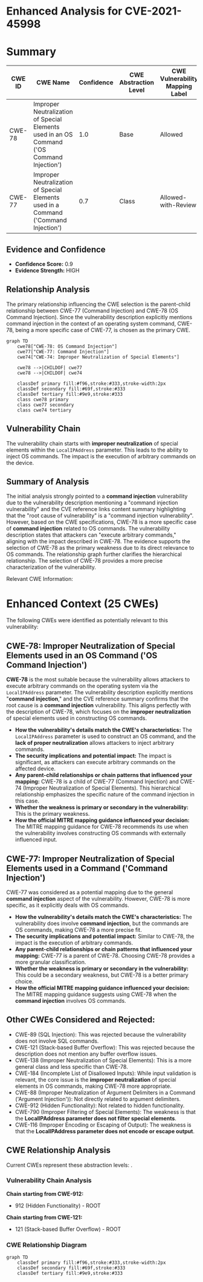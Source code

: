 # Enhanced Analysis for CVE-2021-45998

# Summary
| CWE ID | CWE Name | Confidence | CWE Abstraction Level | CWE Vulnerability Mapping Label | CWE-Vulnerability Mapping Notes |
|---|---|---|---|---|---|
| CWE-78 | Improper Neutralization of Special Elements used in an OS Command ('OS Command Injection') | 1.0 | Base | Allowed | Primary CWE |
| CWE-77 | Improper Neutralization of Special Elements used in a Command ('Command Injection') | 0.7 | Class | Allowed-with-Review | Secondary Candidate |

## Evidence and Confidence

*   **Confidence Score:** 0.9
*   **Evidence Strength:** HIGH

## Relationship Analysis
The primary relationship influencing the CWE selection is the parent-child relationship between CWE-77 (Command Injection) and CWE-78 (OS Command Injection). Since the vulnerability description explicitly mentions command injection in the context of an operating system command, CWE-78, being a more specific case of CWE-77, is chosen as the primary CWE.

```mermaid
graph TD
    cwe78["CWE-78: OS Command Injection"]
    cwe77["CWE-77: Command Injection"]
    cwe74["CWE-74: Improper Neutralization of Special Elements"]
    
    cwe78 -->|CHILDOF| cwe77
    cwe78 -->|CHILDOF| cwe74
    
    classDef primary fill:#f96,stroke:#333,stroke-width:2px
    classDef secondary fill:#69f,stroke:#333
    classDef tertiary fill:#9e9,stroke:#333
    class cwe78 primary
    class cwe77 secondary
    class cwe74 tertiary
```

## Vulnerability Chain
The vulnerability chain starts with **improper neutralization** of special elements within the `LocalIPAddress` parameter. This leads to the ability to inject OS commands. The impact is the execution of arbitrary commands on the device.

## Summary of Analysis
The initial analysis strongly pointed to a **command injection** vulnerability due to the vulnerability description mentioning a "command injection vulnerability" and the CVE reference links content summary highlighting that the "root cause of vulnerability" is a "command injection vulnerability". However, based on the CWE specifications, CWE-78 is a more specific case of **command injection** related to OS commands. The vulnerability description states that attackers can "execute arbitrary commands," aligning with the impact described in CWE-78. The evidence supports the selection of CWE-78 as the primary weakness due to its direct relevance to OS commands. The relationship graph further clarifies the hierarchical relationship. The selection of CWE-78 provides a more precise characterization of the vulnerability.

Relevant CWE Information:

# Enhanced Context (25 CWEs)
The following CWEs were identified as potentially relevant to this vulnerability:

## CWE-78: Improper Neutralization of Special Elements used in an OS Command ('OS Command Injection')
**CWE-78** is the most suitable because the vulnerability allows attackers to execute arbitrary commands on the operating system via the `LocalIPAddress` parameter. The vulnerability description explicitly mentions "**command injection**," and the CVE reference summary confirms that the root cause is a **command injection** vulnerability. This aligns perfectly with the description of CWE-78, which focuses on the **improper neutralization** of special elements used in constructing OS commands.
*   **How the vulnerability's details match the CWE's characteristics:** The `LocalIPAddress` parameter is used to construct an OS command, and the **lack of proper neutralization** allows attackers to inject arbitrary commands.
*   **The security implications and potential impact:** The impact is significant, as attackers can execute arbitrary commands on the affected device.
*   **Any parent-child relationships or chain patterns that influenced your mapping:** CWE-78 is a child of CWE-77 (Command Injection) and CWE-74 (Improper Neutralization of Special Elements). This hierarchical relationship emphasizes the specific nature of the command injection in this case.
*   **Whether the weakness is primary or secondary in the vulnerability:** This is the primary weakness.
*   **How the official MITRE mapping guidance influenced your decision:** The MITRE mapping guidance for CWE-78 recommends its use when the vulnerability involves constructing OS commands with externally influenced input.

## CWE-77: Improper Neutralization of Special Elements used in a Command ('Command Injection')
CWE-77 was considered as a potential mapping due to the general **command injection** aspect of the vulnerability. However, CWE-78 is more specific, as it explicitly deals with OS commands.
*   **How the vulnerability's details match the CWE's characteristics:** The vulnerability does involve **command injection**, but the commands are OS commands, making CWE-78 a more precise fit.
*   **The security implications and potential impact:** Similar to CWE-78, the impact is the execution of arbitrary commands.
*   **Any parent-child relationships or chain patterns that influenced your mapping:** CWE-77 is a parent of CWE-78. Choosing CWE-78 provides a more granular classification.
*   **Whether the weakness is primary or secondary in the vulnerability:** This could be a secondary weakness, but CWE-78 is a better primary choice.
*   **How the official MITRE mapping guidance influenced your decision:** The MITRE mapping guidance suggests using CWE-78 when the **command injection** involves OS commands.

## Other CWEs Considered and Rejected:
*   CWE-89 (SQL Injection): This was rejected because the vulnerability does not involve SQL commands.
*   CWE-121 (Stack-based Buffer Overflow): This was rejected because the description does not mention any buffer overflow issues.
*   CWE-138 (Improper Neutralization of Special Elements): This is a more general class and less specific than CWE-78.
*   CWE-184 (Incomplete List of Disallowed Inputs): While input validation is relevant, the core issue is the **improper neutralization** of special elements in OS commands, making CWE-78 more appropriate.
*   CWE-88 (Improper Neutralization of Argument Delimiters in a Command ('Argument Injection')): Not directly related to argument delimiters.
*   CWE-912 (Hidden Functionality): Not related to hidden functionality.
*   CWE-790 (Improper Filtering of Special Elements): The weakness is that the **LocalIPAddress parameter does not filter special elements**.
*   CWE-116 (Improper Encoding or Escaping of Output): The weakness is that the **LocalIPAddress parameter does not encode or escape output**.


## CWE Relationship Analysis

Current CWEs represent these abstraction levels: .


### Vulnerability Chain Analysis

**Chain starting from CWE-912:**
- 912 (Hidden Functionality) - ROOT


**Chain starting from CWE-121:**
- 121 (Stack-based Buffer Overflow) - ROOT



### CWE Relationship Diagram

```mermaid
graph TD
    classDef primary fill:#f96,stroke:#333,stroke-width:2px
    classDef secondary fill:#69f,stroke:#333
    classDef tertiary fill:#9e9,stroke:#333
```